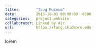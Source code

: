 ```yaml
---
title:        "Tang Museum"
date:         2015-10-01 00:00:00 -0500
categories:   project website
collaborator: Linked by Air
url:          https://tang.skidmore.edu
---
```


lorem
